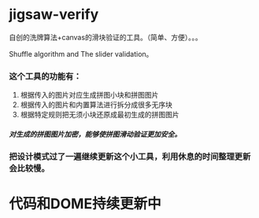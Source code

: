 # jigsaw-verify
自创的洗牌算法+canvas的滑块验证的工具。（简单、方便）。。。

Shuffle algorithm and The slider validation。

### 这个工具的功能有：

1. 根据传入的图片对应生成拼图小块和拼图图片
2. 根据传入的图片和内置算法进行拆分成很多无序块
3. 根据特定规则把无须小块还原成最初生成的拼图图片

##### 对生成的拼图图片加密，能够使拼图滑动验证更加安全。

### 把设计模式过了一遍继续更新这个小工具，利用休息的时间整理更新会比较慢。
# 代码和DOME持续更新中
